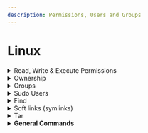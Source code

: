 ```yaml
---
description: Permissions, Users and Groups
---
```


# Linux

<details>

<summary>Read, Write &#x26; Execute Permissions</summary>

Permissions are the “rights” to act on a file or directory. The basic rights are read, write, and execute.

* **Read:** a readable permission allows the contents of the file to be viewed. A read permission on a directory allows you to list the contents of a directory.
* **Write:** a write permission on a file allows you to modify the contents of that file. For a directory, the write permission allows you to edit the contents of a directory (e.g. add/delete files).
* **Execute:** for a file, the executable permission allows you to run the file and execute a program or script. For a directory, the execute permission allows you to change to a different directory and make it your current working directory. Users usually have a default group, but they may belong to several additional groups.

![](<.gitbook/assets/image (3).png>)

Permissions example:`-rw-r--r-- 1 root root 1031 Nov 18 09:22 /etc/passwd`

The first three characters are for the user, the next three are for the group, and the last three are for others. The first ten characters show the access permissions. The first dash (-) indicates the type of file (d for directory, s for special file, and - for a regular file). The next three characters (rw-) define the owner’s permission to the file. In this example, the file owner has read and write permissions only. The next three characters (r--) are the permissions for the members of the same group as the file owner (which in this example is read only). The last three characters (r--) show the permissions for all other users and in this example it is read only. Some permissions may begin with d or l signifying that those permissions are for a directory or a link.

![](<.gitbook/assets/image (3) (1).png>)

The first column with the ten letters and dashes shows the permissions of the file or directory. The second column (with the single number) indicates the number of files or directories contained in the directory. The next column indicates the owner, followed by the group name, the size, date, and time of last access, and finally the name of the file.



Alternatively, numbers can be used to grant permissions as well

​![](https://files.gitbook.com/v0/b/gitbook-x-prod.appspot.com/o/spaces%2F8HdAqUUy3RShZPGhf9ej%2Fuploads%2FiJulL3u4brXqueNiir1x%2Fimage.png?alt=media\&token=95e6bd50-34ca-4518-8d8a-eaf52ad7749c)​

So, for example:

* 777 is the same as rwxrwxrwx
* 755 is the same as rwxr-xr-x
* 666 is the same as rw-rw-rw-
* 744 is the same as rwxr--r--

![](<.gitbook/assets/image (4) (1).png>)

#### Commands:

* View Permissions: `ls -l <fileName/DirectoryName>`
* Change permissions: `chmod +/- <permissions> <filename and/or directory>`
* ``![](<.gitbook/assets/image (5).png>)``

</details>

<details>

<summary>Ownership</summary>

Chown command lets you change the file owner and group through the command line.

#### Commands:

* Change the owner of a file: `chown <newOwner> <fileName>`
* &#x20;Change the group of a file: `chown :<groupName> <file-name>`
* Change both the owner and the group of a file: `chown <newOwner>:<newGroup> <fileName>`.  Alternatively the userId and groupId can be used instead. `e.g chown 1000:1001 test1`
* Change ownership on directory: `chown -R <newOwner>:<newGroup> <directory-name-or-path>`
* Change ownership after checking existing owner and/or group: `chown --from=[curr-own]:[curr-group] [new-owner]:[new-group] [filename]`
* Change ownership verbose: chown `<newOwner>:<newGroup> <fileName> -v`

</details>

<details>

<summary>Groups</summary>

A user’s primary group (default group) is usually the group that is recorded in your Linux system’s /etc/passwd file. Linux system users can have a maximum of 15 secondary groups. A Linux system’s groups are stored in the /etc/group file.

#### Commands:

* List all members of a group: `getent group developers`
* List all groups: `less /etc/group`
* Find a user’s primary group information: `id <userName>` . If you want a less verbose output that only shows the primary group name: `id -gn <userName>`
* Find the groups of a user: `groups <userName>`
* Create a new group: `groupadd <groupName>`
* Delete a group: `groupdel <groupName>`
* Switch groups: `newgrp <groupName>`
* Add a user to group/s: `sudo usermod -a -G <groupName> <userName>` . The -a and -G options ensure that the user is not removed from any group that the user already belongs to.
* Modify a group's name: groupmod -n \<new\_modified\_group\_name> \<old\_group\_name>

</details>

<details>

<summary>Sudo Users</summary>

In order to provide a user with the sudo ability, they need to be added to a sudo enabled group, or their username needs to be added to the sudoers file with a set of permissions. This file is sensitive and important as an access and security control, and should not be edited directly with a text editor.

```
# User privilege specification
root    ALL=(ALL:ALL) ALL
sudousername   ALL=(ALL:ALL) ALL
username ALL=/usr/bin/top, /usr/bin/apt-get
# Allow members of group sudo to execute the less, ls, and apt commands
%sudo ALL=/usr/bin/less, /usr/bin/ls, /usr/bin/apt
```

When whitelisting individual commands using the above syntax, it is important to use the absolute path to the command. The `which` command can be used to find this absolute path: `which command-name`

</details>

<details>

<summary>Find</summary>

**find command** can be used in a variety of conditions like you can find files by **permissions**, **users**, **groups**, **file types**, **date**, **size**, and other possible criteria.

#### Commands:

* Find files in directory based on name: `find /<directoryName> -name <fileName>`
* Find files by name, ignoring case: `find / -type d -name <directoryName>`. Type can be directory (d), file (f) etc.
* Find all files of specific extension:  `find / -type f -name "*.<extension>"`
* Find files based on permission: `find / -type f -perm <permission> -print`
* Find files not matching a permission: `find / -type f ! -perm <permission>`
* Find read-only files: `find / -perm /u=r`
* Find executable files: `find / -perm /a=x`
* Find directory and give permissions: `find / -type d -perm <permission> -print -exec chmod <permission> {} \ ;`
* Find file and remove: `find . -type f -name "<fileName>" -exec rm -f {} ;`
* Find all empty files: `find / -type f -empty`
* Find all hidden files: `find / -type f -name ".*`"
* Find all files based on a user: `find / -user <userName>`
* Find all files based on a group: `find / -group <groupName>`
* Find files modified in the last N days: `find / -mtime <numberOfDays(N)>`
* Find files accessed in the last N days: `find / -atime <numberOfDays>`
* Find files modified in between a set of days: `find / -mtime +<minDay>  –mtime  -<maxDay>`
* Find changed files in the last hour: `find / -cmin -60`. Use -mmin for modified files and -amin for accessed files.
* Find files of a specific size: `find / -size <size e.g 100MB>`
* Find files in home directory: `find ~ -name '*<extension>'`
* Find based on pattern: `find . -regextype posix-egrep -regex ".*.<regex>$"`

</details>

<details>

<summary>Soft links (symlinks)</summary>

A symlink (also called a symbolic link) is a type of file in Linux that points to another file or a folder on your computer. Soft links are similar to shortcuts, and can point to another file or directory in any file system.

Hard links are also shortcuts for files and folders, but a hard link cannot be created for a folder or file in a different file system.

#### Commands:

* Create a sym link for a file: `ln -s {source-filename} {symbolic-filename}.` Same applies for a directory.
* Create a sym link with force:  `ln -sf <source> <linkName>`
* Verify a sym link: `ls -l {source-filename} {symbolic-filename}`
* Overwrite a sym link: `ln -f -s <path-to-file> <file>`
* Unlink a sym link: `unlink <path-to-symlink>`
* Remove a sym link: `rm <path-to-symlink>`
* Find broken links: `find <path/directory> -xtype l`
* Find and delete broken links: `find <path/directory> -xtype l -delete`

</details>

<details>

<summary>Tar</summary>

Used to archive files or to extract already archived files.

![](<.gitbook/assets/image (4).png>)

#### Commands:

Create tar cvf file.tar \*.c

</details>

<details>

<summary><strong>General Commands</strong></summary>

* Create a new standard user: `useradd <userName>`. Use the -e flag to set the date when the account expires: `useradd <userName>** -e <YYYY-MM-DD>`.
* Set a password for a user: `passwd <userName>`
* Remove a user account: `userdel <userName>`
* Remove the user, their home folder, and their files: `userdel -r <userName>`
* Create a directory: `mkdir <directoryName>`
* Create a directory and set permissions: `mkdir -m a=rwx <directoryName>`
* Create a nested directory: `mkdir -p <directoryName/directoryName1>`. The -p flag creats a directory whether the first specified has been created or not.
* Remove a file: `rm <fileName>`
* Remove a directory: `rm -r <directoryName`>
* View files and permisions: ls -l
* View files including hidden: ls -a
* View files including hidden and permissions: ls -al
* Change user: `su - <userName>`
* Create file: `touch <fileName>`
* List all users: `less /etc/passwd`
* Modify a user: `usermod <flags and options>`

</details>
